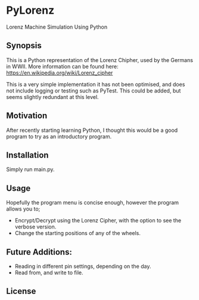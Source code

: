# PyLorenz
Lorenz Machine Simulation Using Python

## Synopsis

This is a Python representation of the Lorenz Chipher, used by the Germans in WWII.
More information can be found here: https://en.wikipedia.org/wiki/Lorenz_cipher

This is a very simple implementation it has not been optimised, and does not include logging or testing such as PyTest.
This could be added, but seems slightly redundant at this level.

## Motivation

After recently starting learning Python, I thought this would be a good program to try as an introductory program.

## Installation

Simply run main.py.

## Usage

Hopefully the program menu is concise enough, however the program allows you to;
* Encrypt/Decrypt using the Lorenz Cipher, with the option to see the verbose version.
* Change the starting positions of any of the wheels.

## Future Additions:
* Reading in different pin settings, depending on the day.
* Read from, and write to file.

## License

